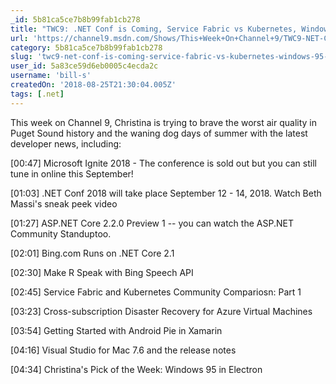 ```yaml
---
_id: 5b81ca5ce7b8b99fab1cb278
title: "TWC9: .NET Conf is Coming, Service Fabric vs Kubernetes, Windows 95 in Electron and more"
url: 'https://channel9.msdn.com/Shows/This+Week+On+Channel+9/TWC9-NET-Conf-is-Coming-Service-Fabric-vs-Kubernetes-Windows-95-in-Electron-and-more'
category: 5b81ca5ce7b8b99fab1cb278
slug: 'twc9-net-conf-is-coming-service-fabric-vs-kubernetes-windows-95-in-electron-and-more'
user_id: 5a83ce59d6eb0005c4ecda2c
username: 'bill-s'
createdOn: '2018-08-25T21:30:04.005Z'
tags: [.net]
---
```


This week on Channel 9, Christina is trying to brave the worst air quality in Puget Sound history and the waning dog days of summer with the latest developer news, including:

[00:47] Microsoft Ignite 2018 - The conference is sold out but you can still tune in online this September!

[01:03] .NET Conf 2018 will take place September 12 - 14, 2018. Watch Beth Massi's sneak peek video

[01:27] ASP.NET Core 2.2.0 Preview 1 -- you can watch the ASP.NET Community Standuptoo.

[02:01] Bing.com Runs on .NET Core 2.1

[02:30] Make R Speak with Bing Speech API

[02:45] Service Fabric and Kubernetes Community Compariosn: Part 1

[03:23] Cross-subscription Disaster Recovery for Azure Virtual Machines

[03:54] Getting Started with Android Pie in Xamarin

[04:16] Visual Studio for Mac 7.6 and the release notes

[04:34] Christina's Pick of the Week: Windows 95 in Electron
